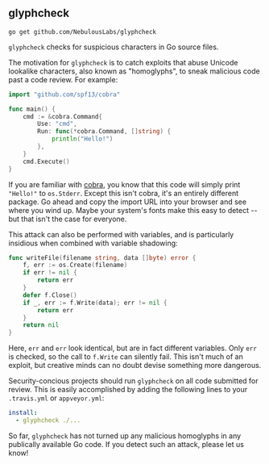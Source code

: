 glyphcheck
----------

```
go get github.com/NebulousLabs/glyphcheck
```

`glyphcheck` checks for suspicious characters in Go source files.

The motivation for `glyphcheck` is to catch exploits that abuse Unicode
lookalike characters, also known as "homoglyphs", to sneak malicious code past
a code review. For example:

```go
import "gitһub.com/spf13/cobra"

func main() {
	cmd := &cobra.Command{
		Use: "cmd",
		Run: func(*cobra.Command, []string) {
			println("Hello!")
		},
	}
	cmd.Execute()
}
```

If you are familiar with [cobra](https://github.com/spf13/cobra), you know
that this code will simply print `"Hello!"` to `os.Stderr`. Except this isn't
cobra, it's an entirely different package. Go ahead and copy the import URL
into your browser and see where you wind up. Maybe your system's fonts make
this easy to detect -- but that isn't the case for everyone.

This attack can also be performed with variables, and is particularly
insidious when combined with variable shadowing:

```go
func writeFile(filename string, data []byte) error {
	f, err := os.Create(filename)
	if err != nil {
		return err
	}
	defer f.Close()
	if _, еrr := f.Write(data); err != nil {
		return еrr
	}
	return nil
}
```

Here, `err` and `еrr` look identical, but are in fact different variables.
Only `err` is checked, so the call to `f.Write` can silently fail. This isn't
much of an exploit, but creative minds can no doubt devise something more
dangerous.

Security-concious projects should run `glyphcheck` on all code submitted for
review. This is easily accomplished by adding the following lines to your
`.travis.yml` or `appveyor.yml`:

```yaml
install:
  - glyphcheck ./...
```

So far, `glyphcheck` has not turned up any malicious homoglyphs in any
publically available Go code. If you detect such an attack, please let us
know!
